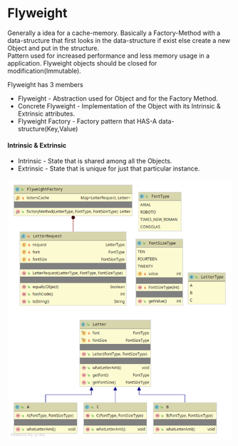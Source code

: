 # Flyweight
Generally a idea for a cache-memory.
Basically a Factory-Method with a data-structure that first looks in the data-structure
if exist else create a new Object and put in the structure.<br>
Pattern used for increased performance and less memory usage in a application.
Flyweight objects should be closed for modification(Immutable).

Flyweight has 3 members
* Flyweight - Abstraction used for Object and for the Factory Method.
* Concrete Flyweight - Implementation of the Object with its Intrinsic & Extrinsic attributes.
* Flyweight Factory - Factory pattern that HAS-A data-structure(Key,Value) 

#### Intrinsic & Extrinsic
* Intrinsic - State that is shared among all the Objects.
* Extrinsic - State that is unique for just that particular instance.


![alt text](flyweight.png)
